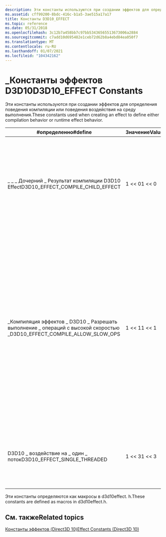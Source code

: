 ```yaml
---
description: Эти константы используются при создании эффектов для определения поведения компиляции или поведения воздействия на среду выполнения.
ms.assetid: cff99200-8bdc-416c-b1a5-3ae515a17a17
title: Константы D3D10_EFFECT
ms.topic: reference
ms.date: 05/31/2018
ms.openlocfilehash: 3c12b7a458bb7c97bb53436565513673006a2884
ms.sourcegitcommit: c7add10d695482e1ceb72d62b8a4ebd84ea050f7
ms.translationtype: MT
ms.contentlocale: ru-RU
ms.lasthandoff: 01/07/2021
ms.locfileid: "104342162"
---
```

# <a name="d3d10_effect-constants"></a><span data-ttu-id="ae8a8-103">\_Константы эффектов D3D10</span><span class="sxs-lookup"><span data-stu-id="ae8a8-103">D3D10\_EFFECT Constants</span></span>

<span data-ttu-id="ae8a8-104">Эти константы используются при создании эффектов для определения поведения компиляции или поведения воздействия на среду выполнения.</span><span class="sxs-lookup"><span data-stu-id="ae8a8-104">These constants used when creating an effect to define either compilation behavior or runtime effect behavior.</span></span>



| <span data-ttu-id="ae8a8-105">\#определенно</span><span class="sxs-lookup"><span data-stu-id="ae8a8-105">\#define</span></span>                                 | <span data-ttu-id="ae8a8-106">Значение</span><span class="sxs-lookup"><span data-stu-id="ae8a8-106">Value</span></span>        | <span data-ttu-id="ae8a8-107">Описание</span><span class="sxs-lookup"><span data-stu-id="ae8a8-107">Description</span></span>                                                                                                                                                                                                                                                 |
|------------------------------------------|--------------|-------------------------------------------------------------------------------------------------------------------------------------------------------------------------------------------------------------------------------------------------------------|
| <span data-ttu-id="ae8a8-108">\_ \_ \_ Дочерний \_ Результат компиляции D3D10 Effect</span><span class="sxs-lookup"><span data-stu-id="ae8a8-108">D3D10\_EFFECT\_COMPILE\_CHILD\_EFFECT</span></span>    | <span data-ttu-id="ae8a8-109">1 << 0</span><span class="sxs-lookup"><span data-stu-id="ae8a8-109">1 << 0</span></span> | <span data-ttu-id="ae8a8-110">Скомпилируйте файл. FX для дочернего действия.</span><span class="sxs-lookup"><span data-stu-id="ae8a8-110">Compile the .fx file to a child effect.</span></span> <span data-ttu-id="ae8a8-111">Дочерние эффекты не имеют инициализаций для общих значений, так как они инициализируются в пуле эффектов.</span><span class="sxs-lookup"><span data-stu-id="ae8a8-111">Child effects have no initializes for any shared values because these are initialized in the effect pool.</span></span>                                                                                                           |
| <span data-ttu-id="ae8a8-112">\_Компиляция эффектов \_ D3D10 \_ Разрешать выполнение \_ операций с высокой скоростью \_</span><span class="sxs-lookup"><span data-stu-id="ae8a8-112">D3D10\_EFFECT\_COMPILE\_ALLOW\_SLOW\_OPS</span></span> | <span data-ttu-id="ae8a8-113">1 << 1</span><span class="sxs-lookup"><span data-stu-id="ae8a8-113">1 << 1</span></span> | <span data-ttu-id="ae8a8-114">По умолчанию включен режим производительности.</span><span class="sxs-lookup"><span data-stu-id="ae8a8-114">By default, performance mode is enabled.</span></span> <span data-ttu-id="ae8a8-115">Режим производительности запрещает изменять объекты изменяемого состояния, предотвращая отображение нелитеральных выражений в определениях объектов состояния.</span><span class="sxs-lookup"><span data-stu-id="ae8a8-115">Performance mode disallows mutable state objects by preventing non-literal expressions from appearing in state object definitions.</span></span> <span data-ttu-id="ae8a8-116">При указании этого флага режим будет отключен и разрешено использовать изменяемые объекты состояния.</span><span class="sxs-lookup"><span data-stu-id="ae8a8-116">Specifying this flag will disable the mode and allow for mutable state objects.</span></span> |
| <span data-ttu-id="ae8a8-117">D3D10 \_ воздействие на \_ один \_ поток</span><span class="sxs-lookup"><span data-stu-id="ae8a8-117">D3D10\_EFFECT\_SINGLE\_THREADED</span></span>          | <span data-ttu-id="ae8a8-118">1 << 3</span><span class="sxs-lookup"><span data-stu-id="ae8a8-118">1 << 3</span></span> | <span data-ttu-id="ae8a8-119">Не пытайтесь выполнить синхронизацию с другими потоками, загружая эффекты в один и тот же пул.</span><span class="sxs-lookup"><span data-stu-id="ae8a8-119">Do not attempt to synchronize with other threads loading effects into the same pool.</span></span>                                                                                                                                                                        |



 

<span data-ttu-id="ae8a8-120">Эти константы определяются как макросы в d3d10effect. h.</span><span class="sxs-lookup"><span data-stu-id="ae8a8-120">These constants are defined as macros in d3d10effect.h.</span></span>

## <a name="related-topics"></a><span data-ttu-id="ae8a8-121">См. также</span><span class="sxs-lookup"><span data-stu-id="ae8a8-121">Related topics</span></span>

<dl> <dt>

[<span data-ttu-id="ae8a8-122">Константы эффектов (Direct3D 10)</span><span class="sxs-lookup"><span data-stu-id="ae8a8-122">Effect Constants (Direct3D 10)</span></span>](d3d10-graphics-reference-effect-constants.md)
</dt> </dl>

 

 



